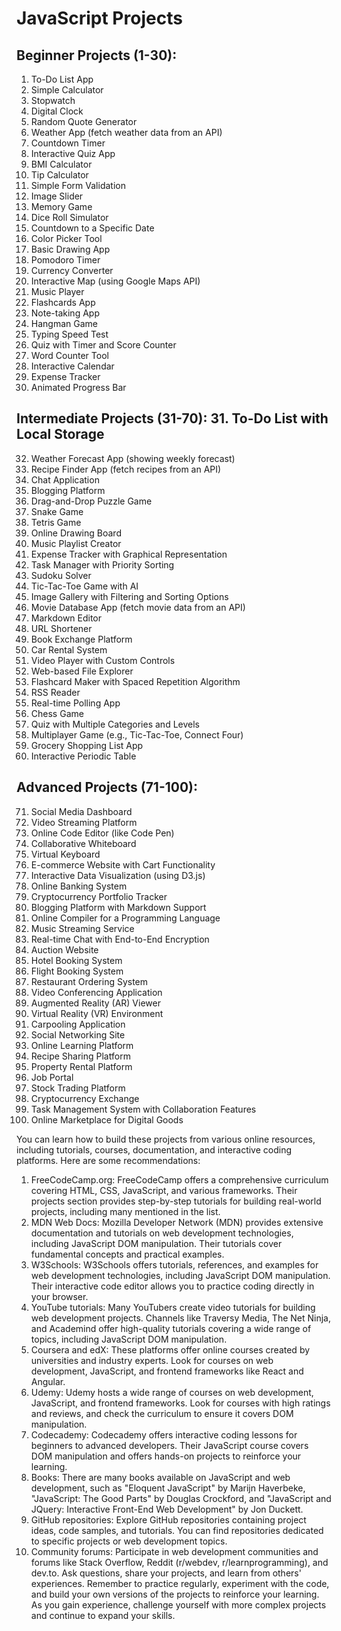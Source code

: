 # JavaScript Projects

## Beginner Projects (1-30):

1.	To-Do List App
2.	Simple Calculator
3.	Stopwatch
4.	Digital Clock
5.	Random Quote Generator
6.	Weather App (fetch weather data from an API)
7.	Countdown Timer
8.	Interactive Quiz App
9.	BMI Calculator
10.	Tip Calculator
11.	Simple Form Validation
12.	Image Slider
13.	Memory Game
14.	Dice Roll Simulator
15.	Countdown to a Specific Date
16.	Color Picker Tool
17.	Basic Drawing App
18.	Pomodoro Timer
19.	Currency Converter
20.	Interactive Map (using Google Maps API)
21.	Music Player
22.	Flashcards App
23.	Note-taking App
24.	Hangman Game
25.	Typing Speed Test
26.	Quiz with Timer and Score Counter
27.	Word Counter Tool
28.	Interactive Calendar
29.	Expense Tracker
30.	Animated Progress Bar

## Intermediate Projects (31-70): 31. To-Do List with Local Storage

32.	Weather Forecast App (showing weekly forecast)
33.	Recipe Finder App (fetch recipes from an API)
34.	Chat Application
35.	Blogging Platform
36.	Drag-and-Drop Puzzle Game
37.	Snake Game
38.	Tetris Game
39.	Online Drawing Board
40.	Music Playlist Creator
41.	Expense Tracker with Graphical Representation
42.	Task Manager with Priority Sorting
43.	Sudoku Solver
44.	Tic-Tac-Toe Game with AI
45.	Image Gallery with Filtering and Sorting Options
46.	Movie Database App (fetch movie data from an API)
47.	Markdown Editor
48.	URL Shortener
49.	Book Exchange Platform
50.	Car Rental System
51.	Video Player with Custom Controls
52.	Web-based File Explorer
53.	Flashcard Maker with Spaced Repetition Algorithm
54.	RSS Reader
55.	Real-time Polling App
56.	Chess Game
57.	Quiz with Multiple Categories and Levels
58.	Multiplayer Game (e.g., Tic-Tac-Toe, Connect Four)
59.	Grocery Shopping List App
60.	Interactive Periodic Table

## Advanced Projects (71-100): 

71. Social Media Dashboard
72.	Video Streaming Platform
73.	Online Code Editor (like Code Pen)
74.	Collaborative Whiteboard
75.	Virtual Keyboard
76.	E-commerce Website with Cart Functionality
77.	Interactive Data Visualization (using D3.js)
78.	Online Banking System
79.	Cryptocurrency Portfolio Tracker
80.	Blogging Platform with Markdown Support
81.	Online Compiler for a Programming Language
82.	Music Streaming Service
83.	Real-time Chat with End-to-End Encryption
84.	Auction Website
85.	Hotel Booking System
86.	Flight Booking System
87.	Restaurant Ordering System
88.	Video Conferencing Application
89.	Augmented Reality (AR) Viewer
90.	Virtual Reality (VR) Environment
91.	Carpooling Application
92.	Social Networking Site
93.	Online Learning Platform
94.	Recipe Sharing Platform
95.	Property Rental Platform
96.	Job Portal
97.	Stock Trading Platform
98.	Cryptocurrency Exchange
99.	Task Management System with Collaboration Features
100. Online Marketplace for Digital Goods












You can learn how to build these projects from various online resources, including tutorials, courses, documentation, and interactive coding platforms. Here are some recommendations:
1.	FreeCodeCamp.org: FreeCodeCamp offers a comprehensive curriculum covering HTML, CSS, JavaScript, and various frameworks. Their projects section provides step-by-step tutorials for building real-world projects, including many mentioned in the list.
2.	MDN Web Docs: Mozilla Developer Network (MDN) provides extensive documentation and tutorials on web development technologies, including JavaScript DOM manipulation. Their tutorials cover fundamental concepts and practical examples.
3.	W3Schools: W3Schools offers tutorials, references, and examples for web development technologies, including JavaScript DOM manipulation. Their interactive code editor allows you to practice coding directly in your browser.
4.	YouTube tutorials: Many YouTubers create video tutorials for building web development projects. Channels like Traversy Media, The Net Ninja, and Academind offer high-quality tutorials covering a wide range of topics, including JavaScript DOM manipulation.
5.	Coursera and edX: These platforms offer online courses created by universities and industry experts. Look for courses on web development, JavaScript, and frontend frameworks like React and Angular.
6.	Udemy: Udemy hosts a wide range of courses on web development, JavaScript, and frontend frameworks. Look for courses with high ratings and reviews, and check the curriculum to ensure it covers DOM manipulation.
7.	Codecademy: Codecademy offers interactive coding lessons for beginners to advanced developers. Their JavaScript course covers DOM manipulation and offers hands-on projects to reinforce your learning.
8.	Books: There are many books available on JavaScript and web development, such as "Eloquent JavaScript" by Marijn Haverbeke, "JavaScript: The Good Parts" by Douglas Crockford, and "JavaScript and JQuery: Interactive Front-End Web Development" by Jon Duckett.
9.	GitHub repositories: Explore GitHub repositories containing project ideas, code samples, and tutorials. You can find repositories dedicated to specific projects or web development topics.
10.	Community forums: Participate in web development communities and forums like Stack Overflow, Reddit (r/webdev, r/learnprogramming), and dev.to. Ask questions, share your projects, and learn from others' experiences.
Remember to practice regularly, experiment with the code, and build your own versions of the projects to reinforce your learning. As you gain experience, challenge yourself with more complex projects and continue to expand your skills.

